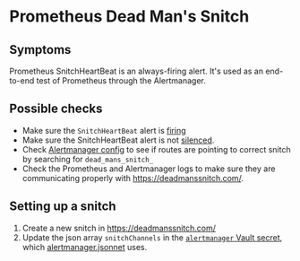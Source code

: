 # Prometheus Dead Man's Snitch

## Symptoms

Prometheus SnitchHeartBeat is an always-firing alert. It's used as an end-to-end test of Prometheus through the Alertmanager.

## Possible checks

* Make sure the `SnitchHeartBeat` alert is [firing](https://alerts.gitlab.net/#/alerts?silenced=false&inhibited=false&active=true&filter=%7Balertname%3D%22SnitchHeartBeat%22%7D)
* Make sure the SnitchHeartBeat alert is not [silenced](https://alerts.gitlab.net/#/silences).
* Check [Alertmanager config](https://alerts.gitlab.net/#/status) to see if routes are pointing to correct snitch by searching for `dead_mans_snitch_`
* Check the Prometheus and Alertmanager logs to make sure they are communicating properly with <https://deadmanssnitch.com/>.

## Setting up a snitch

1. Create a new snitch in <https://deadmanssnitch.com/>
1. Update the json array `snitchChannels` in the [`alertmanager` Vault secret](https://vault.gitlab.net/ui/vault/secrets/ci/show/ops-gitlab-net/gitlab-com/runbooks/ops/alertmanager), which [alertmanager.jsonnet](../../alertmanager/alertmanager.jsonnet) uses.
